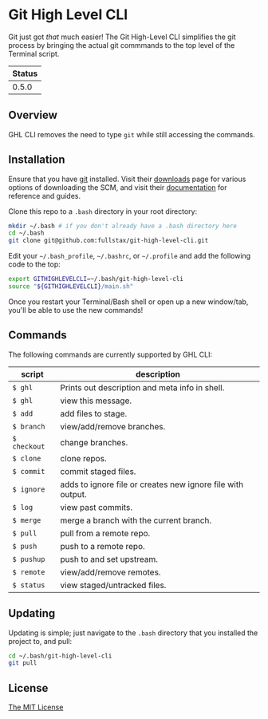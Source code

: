 # Git High Level CLI

Git just got *that* much easier! The Git High-Level CLI simplifies the git process by bringing the actual git commmands to the top level of the Terminal script.

|Status|
|------|
|0.5.0 |

## Overview

GHL CLI removes the need to type `git` while still accessing the commands.

## Installation

Ensure that you have [git](https://git-scm.com/) installed. Visit their [downloads](https://git-scm.com/downloads) page for various options of downloading the SCM, and visit their [documentation](https://git-scm.com/doc) for reference and guides.

Clone this repo to a `.bash` directory in your root directory:

```bash
mkdir ~/.bash # if you don't already have a .bash directory here
cd ~/.bash
git clone git@github.com:fullstax/git-high-level-cli.git
```

Edit your `~/.bash_profile`, `~/.bashrc`, or `~/.profile` and add the following code to the top:

```bash
export GITHIGHLEVELCLI=~/.bash/git-high-level-cli
source "${GITHIGHLEVELCLI}/main.sh"
```
Once you restart your Terminal/Bash shell or open up a new window/tab, you'll be able to use the new commands!

## Commands

The following commands are currently supported by GHL CLI:

|script|description|
|------|-----------|
|`$ ghl`|Prints out description and meta info in shell.|
|`$ ghl`|view this message.|
|`$ add`|add files to stage.|
|`$ branch`|view/add/remove branches.|
|`$ checkout`|change branches.|
|`$ clone`|clone repos.|
|`$ commit`|commit staged files.|
|`$ ignore`|adds to ignore file or creates new ignore file with output.|
|`$ log`|view past commits.|
|`$ merge`|merge a branch with the current branch.|
|`$ pull`|pull from a remote repo.|
|`$ push`|push to a remote repo.|
|`$ pushup`|push to and set upstream.|
|`$ remote`|view/add/remove remotes.|
|`$ status`|view staged/untracked files.|


## Updating

Updating is simple; just navigate to the `.bash` directory that you installed the project to, and pull:

```bash
cd ~/.bash/git-high-level-cli
git pull
```

## License

[The MIT License](https://github.com/fullstax/git-high-level-cli/blob/master/LICENSE)
